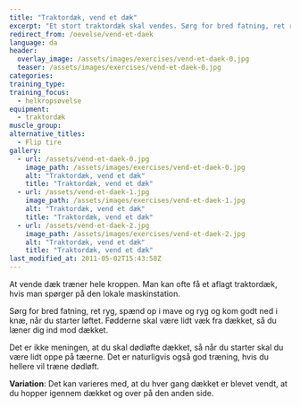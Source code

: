 ```yaml
---
title: "Traktordæk, vend et dæk"
excerpt: "Et stort traktordæk skal vendes. Sørg for bred fatning, ret ryg, spænd op i mave og ryg. Start lidt fra dækket med fødderne, så du er oppe på tæerne, langt nede i knæene og laver løftet ved at læne dig ind mod dækket i en vinkel opad."
redirect_from: /oevelse/vend-et-daek
language: da
header:
  overlay_image: /assets/images/exercises/vend-et-daek-0.jpg
  teaser: /assets/images/exercises/vend-et-daek-0.jpg
categories:
training_type: 
training_focus: 
  - helkropsøvelse
equipment:
  - traktordæk
muscle_group:
alternative_titles:
  - Flip tire
gallery:
  - url: /assets/vend-et-daek-0.jpg
    image_path: /assets/images/exercises/vend-et-daek-0.jpg
    alt: "Traktordæk, vend et dæk"
    title: "Traktordæk, vend et dæk"
  - url: /assets/vend-et-daek-1.jpg
    image_path: /assets/images/exercises/vend-et-daek-1.jpg
    alt: "Traktordæk, vend et dæk"
    title: "Traktordæk, vend et dæk"
  - url: /assets/vend-et-daek-2.jpg
    image_path: /assets/images/exercises/vend-et-daek-2.jpg
    alt: "Traktordæk, vend et dæk"
    title: "Traktordæk, vend et dæk"
last_modified_at: 2011-05-02T15:43:58Z
---
```


At vende dæk træner hele kroppen. Man kan ofte få et aflagt traktordæk, hvis man spørger på den lokale maskinstation.

Sørg for bred fatning, ret ryg, spænd op i mave og ryg og kom godt ned i knæ, når du starter løftet. Fødderne skal være lidt væk fra dækket, så du læner dig ind mod dækket.

Det er ikke meningen, at du skal dødløfte dækket, så når du starter skal du være lidt oppe på tæerne. Det er naturligvis også god træning, hvis du hellere vil træne dødløft.

**Variation**: Det kan varieres med, at du hver gang dækket er blevet vendt, at du hopper igennem dækket og over på den anden side.
